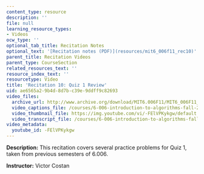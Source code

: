 ```yaml
---
content_type: resource
description: ''
file: null
learning_resource_types:
- Videos
ocw_type: ''
optional_tab_title: Recitation Notes
optional_text: '[Recitation notes (PDF)](resources/mit6_006f11_rec10)'
parent_title: Recitation Videos
parent_type: CourseSection
related_resources_text: ''
resource_index_text: ''
resourcetype: Video
title: 'Recitation 10: Quiz 1 Review'
uid: ae6565a2-9b4d-8d7b-c39e-9ddff9c82693
video_files:
  archive_url: http://www.archive.org/download/MIT6.006F11/MIT6_006F11_rec10_300k.mp4
  video_captions_file: /courses/6-006-introduction-to-algorithms-fall-2011/3b75d68ba9225f0f881b8b6ec17d04bc_-FElVPKykgw.vtt
  video_thumbnail_file: https://img.youtube.com/vi/-FElVPKykgw/default.jpg
  video_transcript_file: /courses/6-006-introduction-to-algorithms-fall-2011/2da35a47a856fb4f23113c3cb18b0580_-FElVPKykgw.pdf
video_metadata:
  youtube_id: -FElVPKykgw
---
```


**Description:** This recitation covers several practice problems for Quiz 1, taken from previous semesters of 6.006.

**Instructor:** Victor Costan